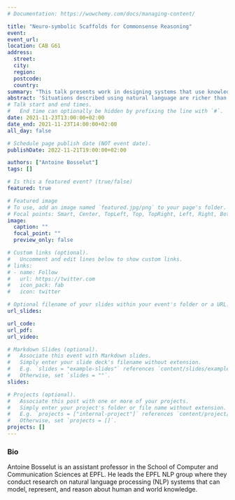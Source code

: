 ```yaml
---
# Documentation: https://wowchemy.com/docs/managing-content/

title: "Neuro-symbolic Scaffolds for Commonsense Reasoning"
event: 
event_url:
location: CAB G61
address: 
  street:
  city:
  region:
  postcode:
  country:
summary: "This talk presents work in designing systems that use knowledge graphs as structural scaffolds for commonsense reasoning in QA systems."
abstract: 'Situations described using natural language are richer than what humans explicitly communicate. For example, the sentence "She pumped her fist" connotes many potential auspicious causes. For machines to understand natural language, they must be able to make commonsense inferences about explicitly stated information, and recognize how these inferences enrich the situational context that is underspecified by language. In this talk, I will present work in designing systems that use knowledge graphs as structural scaffolds for commonsense reasoning in QA systems. First, I will present how neural knowledge models that represent knowledge implicitly can be used to dynamically generate on-demand knowledge graphs for interpretable reasoning in zero-shot QA. Then, I will introduce new models for interfacing between language and knowledge representations to enable expressive commonsense reasoning. Finally, I will conclude with a discussion on the tradeoff between interpretability and expressivity when designing neuro-symbolic interfaces for knowledge representation and reasoning.'
# Talk start and end times.
#   End time can optionally be hidden by prefixing the line with `#`.
date: 2021-11-23T13:00:00+02:00
date_end: 2021-11-23T14:00:00+02:00
all_day: false

# Schedule page publish date (NOT event date).
publishDate: 2022-11-21T19:00:00+02:00

authors: ["Antoine Bosselut"]
tags: []

# Is this a featured event? (true/false)
featured: true

# Featured image
# To use, add an image named `featured.jpg/png` to your page's folder. 
# Focal points: Smart, Center, TopLeft, Top, TopRight, Left, Right, BottomLeft, Bottom, BottomRight.
image:
  caption: ""
  focal_point: ""
  preview_only: false

# Custom links (optional).
#   Uncomment and edit lines below to show custom links.
# links:
# - name: Follow
#   url: https://twitter.com
#   icon_pack: fab
#   icon: twitter

# Optional filename of your slides within your event's folder or a URL.
url_slides: 

url_code:
url_pdf: 
url_video:

# Markdown Slides (optional).
#   Associate this event with Markdown slides.
#   Simply enter your slide deck's filename without extension.
#   E.g. `slides = "example-slides"` references `content/slides/example-slides.md`.
#   Otherwise, set `slides = ""`.
slides:

# Projects (optional).
#   Associate this post with one or more of your projects.
#   Simply enter your project's folder or file name without extension.
#   E.g. `projects = ["internal-project"]` references `content/project/deep-learning/index.md`.
#   Otherwise, set `projects = []`.
projects: []
---
```


### Bio
 Antoine Bosselut is an assistant professor in the School of Computer and Communication Sciences at EPFL. He leads the EPFL NLP group where they conduct research on natural language processing (NLP) systems that can model, represent, and reason about human and world knowledge.
